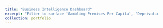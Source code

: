 ```yaml
---
title: "Business Intelligence Dashboard"
excerpt: "Filter to surface 'Gambling Premises Per Capita', 'Deprivation Rank (IMD Rank 2019)' and the majority 'National Socio-Econoic Class' in your constituency. Navigate to the relationships views, to view the correlations between these measures at a national view, what does this mean for your local community?  1<br/><img src='/images/gambling_premises_dashboard_custom_search_thumbnail.png'>"
collection: portfolio
---
```

